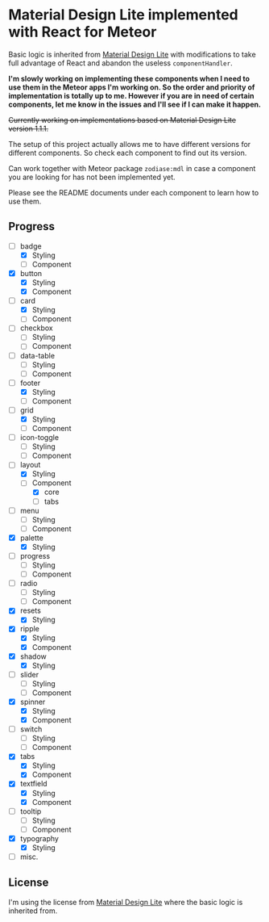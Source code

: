 Material Design Lite implemented with React for Meteor
======================================================

Basic logic is inherited from [Material Design Lite](https://github.com/google/material-design-lite) with modifications to take full advantage of React and abandon the useless `componentHandler`.

**I'm slowly working on implementing these components when I need to use them in the Meteor apps I'm working on. So the order and priority of implementation is totally up to me. However if you are in need of certain components, let me know in the issues and I'll see if I can make it happen.**

~~Currently working on implementations based on Material Design Lite version 1.1.1.~~

The setup of this project actually allows me to have different versions for different components. So check each component to find out its version.

Can work together with Meteor package `zodiase:mdl` in case a component you are looking for has not been implemented yet.

Please see the README documents under each component to learn how to use them.

Progress
--------
- [ ] badge
    - [x] Styling
    - [ ] Component
- [x] button
    - [x] Styling
    - [x] Component
- [ ] card
    - [x] Styling
    - [ ] Component
- [ ] checkbox
    - [ ] Styling
    - [ ] Component
- [ ] data-table
    - [ ] Styling
    - [ ] Component
- [ ] footer
    - [x] Styling
    - [ ] Component
- [ ] grid
    - [x] Styling
    - [ ] Component
- [ ] icon-toggle
    - [ ] Styling
    - [ ] Component
- [ ] layout
    - [x] Styling
    - [ ] Component
        - [x] core
        - [ ] tabs
- [ ] menu
    - [ ] Styling
    - [ ] Component
- [x] palette
    - [x] Styling
- [ ] progress
    - [ ] Styling
    - [ ] Component
- [ ] radio
    - [ ] Styling
    - [ ] Component
- [x] resets
    - [x] Styling
- [x] ripple
    - [x] Styling
    - [x] Component
- [x] shadow
    - [x] Styling
- [ ] slider
    - [ ] Styling
    - [ ] Component
- [x] spinner
    - [x] Styling
    - [x] Component
- [ ] switch
    - [ ] Styling
    - [ ] Component
- [x] tabs
    - [x] Styling
    - [x] Component
- [x] textfield
    - [x] Styling
    - [x] Component
- [ ] tooltip
    - [ ] Styling
    - [ ] Component
- [x] typography
    - [x] Styling
- [ ] misc.

License
-------
I'm using the license from [Material Design Lite](https://github.com/google/material-design-lite) where the basic logic is inherited from.
